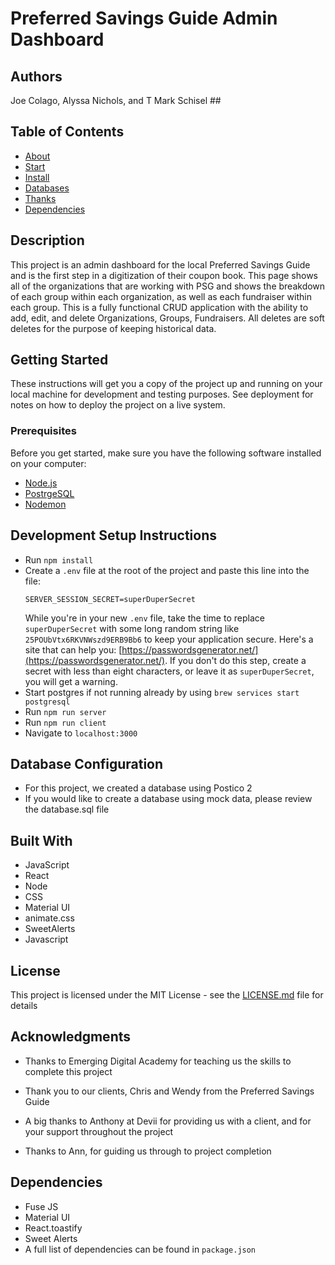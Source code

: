 # Preferred Savings Guide Admin Dashboard

## Authors
Joe Colago, Alyssa Nichols, and T Mark Schisel ##

## Table of Contents
- [About](#description)
- [Start](#getting-started)
- [Install](#development-setup-instructions)
- [Databases](#database-configuration)
- [Thanks](#acknowledgments)
- [Dependencies](#dependencies)

## Description
This project is an admin dashboard for the local Preferred Savings Guide and is the first step in a digitization of their coupon book. This page shows all of the organizations that are working with PSG and shows the breakdown of each group within each organization, as well as each fundraiser within each group. This is a fully functional CRUD application with the ability to add, edit, and delete Organizations, Groups, Fundraisers. All deletes are soft deletes for the purpose of keeping historical data.

## Getting Started

These instructions will get you a copy of the project up and running on your local machine for development and testing purposes. See deployment for notes on how to deploy the project on a live system.

### Prerequisites

Before you get started, make sure you have the following software installed on your computer:

- [Node.js](https://nodejs.org/en/)
- [PostrgeSQL](https://www.postgresql.org/)
- [Nodemon](https://nodemon.io/)

## Development Setup Instructions

- Run `npm install`
- Create a `.env` file at the root of the project and paste this line into the file:
  ```
  SERVER_SESSION_SECRET=superDuperSecret
  ```
  While you're in your new `.env` file, take the time to replace `superDuperSecret` with some long random string like `25POUbVtx6RKVNWszd9ERB9Bb6` to keep your application secure. Here's a site that can help you: [https://passwordsgenerator.net/](https://passwordsgenerator.net/). If you don't do this step, create a secret with less than eight characters, or leave it as `superDuperSecret`, you will get a warning.
- Start postgres if not running already by using `brew services start postgresql`
- Run `npm run server`
- Run `npm run client`
- Navigate to `localhost:3000`

## Database Configuration

- For this project, we created a database using Postico 2
- If you would like to create a database using mock data, please review the database.sql file


## Built With

- JavaScript
- React
- Node
- CSS
- Material UI
- animate.css
- SweetAlerts
- Javascript

## License

This project is licensed under the MIT License - see the [LICENSE.md](LICENSE.md) file for details

## Acknowledgments

* Thanks to Emerging Digital Academy for teaching us the skills to complete this project

* Thank you to our clients, Chris and Wendy from the Preferred Savings Guide

* A big thanks to Anthony at Devii for providing us with a client, and for your support throughout the project

* Thanks to Ann, for guiding us through to project completion

## Dependencies
- Fuse JS
- Material UI
- React.toastify
- Sweet Alerts
- A full list of dependencies can be found in `package.json`